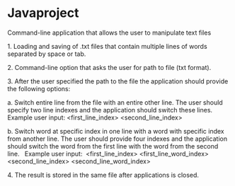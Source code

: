# Javaproject
 Command-line application that allows the user to manipulate text files

1. Loading and saving of .txt files that contain multiple lines of words separated by space or tab. 

2. Command-line option that asks the user for path to file (txt format). 

3. After the user specified the path to the file the application should provide the following options:  

a. Switch entire line from the file with an entire other line. The user should specify two line indexes and the application should switch these lines.  
Example user input: <first_line_index> <second_line_index>  

b. Switch word at specific index in one line with a word with specific index from another line. The user should provide four indexes and the application should	switch the word from the first line with the word from the second line.  
Example user input:  <first_line_index> <first_line_word_index> <second_line_index> <second_line_word_index>  

4. The result is stored in the same file after applications is closed.  
